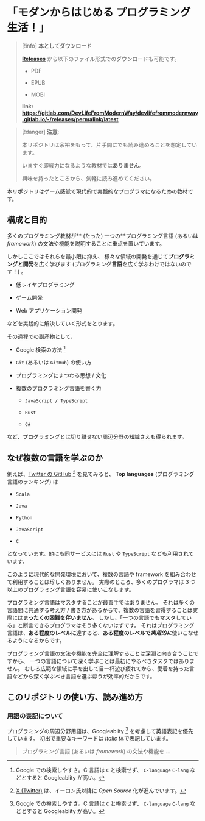 # 「モダンからはじめる プログラミング生活！」

> [!info] **本としてダウンロード**
>
> [**Releases**](https://gitlab.com/DevLifeFromModernWay/devlifefrommodernway.gitlab.io/-/releases/permalink/latest) から以下のファイル形式でのダウンロードも可能です。
>
> - PDF
>
> - EPUB
>
> - MOBI
>
> **link: <https://gitlab.com/DevLifeFromModernWay/devlifefrommodernway.gitlab.io/-/releases/permalink/latest>**

> [!danger] **注意**:
>
> 本リポジトリは余裕をもって、片手間にでも読み進めることを想定しています。
>
> いますぐ即戦力になるような教材では**ありません**。
>
> 興味を持ったところから、気軽に読み進めてください。

本リポジトリはゲーム感覚で現代的で実践的なプログラマになるための教材です。

## 構成と目的

多くのプログラミング教材が** (たった) 一つの**プログラミング言語 (あるいは _framework_) の文法や機能を説明することに重点を置いています。

しかしここではそれらを最小限に抑え、
様々な領域の開発を通じて**プログラミングと開発**を広く学びます (プログラミング**言語**を広く学ぶわけではないのです！) 。

- 低レイヤプログラミング

- ゲーム開発

- Web アプリケーション開発

などを実践的に解決していく形式をとります。

その過程での副産物として、

- Google 検索の方法 [^2]

- `Git` (あるいは `GitHub`) の使い方

- プログラミングにまつわる思想 / 文化

- 複数のプログラミング言語を書く力

  - `JavaScript / TypeScript`

  - `Rust`

  - `C#`

など、プログラミングとは切り離せない周辺分野の知識さえも得られます。

## なぜ複数の言語を学ぶのか

例えば、[Twitter の GitHub][1] [^1] を見てみると、 **Top languages** (プログラミング言語のランキング) は

- `Scala`

- `Java`

- `Python`

- `JavaScript`

- `C`

となっています。他にも同サービスには `Rust` や `TypeScript` なども利用されています。

このように現代的な開発環境において、複数の言語や framework を組み合わせて利用することは珍しくありません。
実際のところ、多くのプログラマは 3 つ以上のプログラミング言語を容易に使いこなします。

プログラミング言語はマスタすることが最善手ではありません。
それは多くの言語間に共通する考え方 / 書き方があるからで、複数の言語を習得することは実際には**まったくの困難を伴いません**。
しかし、「一つの言語でもマスタしている」と断言できるプログラマはそう多くないはずです。
それはプログラミング言語は、**ある程度のレベルに**達すると、**ある程度のレベルで*実用的に***使いこなせるようになるからです。

プログラミング言語の文法や機能を完全に理解することは深淵と向き合うことですから、
一つの言語について深く学ぶことは最初にやるべきタスクではありません。
むしろ広範な領域に手を出して目一杯遊び疲れてから、愛着を持った言語などから深く学ぶべき言語を選ぶほうが効率的だからです。

[1]: https://github.com/twitter
[2]: https://x.com/

[^1]: [X (Twitter)][2] は、イーロン氏以降に _Open Source_ 化が進んでいます。

## このリポジトリの使い方、読み進め方

### 用語の表記について

プログラミングの周辺分野用語は、Googleablity [^2] を考慮して英語表記を優先しています。
初出で重要なキーワードは _Italic_ 体で表記しています。

> プログラミング言語 (あるいは _framework_) の文法や機能を &hellip;

[^2]: Google での検索しやすさ。C 言語は `C` と検索せず、 `C-language` `C-lang` などとすると Googleablity が高い。
